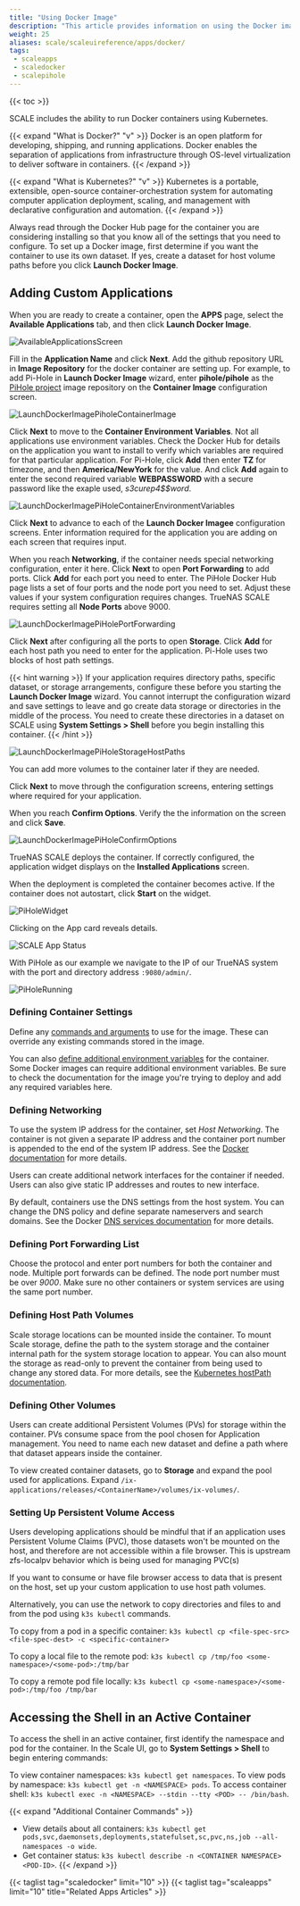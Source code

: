 ```yaml
---
title: "Using Docker Image"
description: "This article provides information on using the Docker image wizard to configure third-party applications in TrueNAS SCALE."
weight: 25
aliases: scale/scaleuireference/apps/docker/
tags:
 - scaleapps
 - scaledocker
 - scalepihole
---
```


{{< toc >}}

SCALE includes the ability to run Docker containers using Kubernetes.

{{< expand "What is Docker?" "v" >}}
Docker is an open platform for developing, shipping, and running applications. Docker enables the separation of applications from infrastructure through OS-level virtualization to deliver software in containers.
{{< /expand >}}

{{< expand "What is Kubernetes?" "v" >}}
Kubernetes is a portable, extensible, open-source container-orchestration system for automating computer application deployment, scaling, and management with declarative configuration and automation.
{{< /expand >}}

Always read through the Docker Hub page for the container you are considering installing so that you know all of the settings that you need to configure.
To set up a Docker image, first determine if you want the container to use its own dataset. If yes, create a dataset for host volume paths before you click **Launch Docker Image**. 

## Adding Custom Applications

When you are ready to create a container, open the **APPS** page, select the **Available Applications** tab, and then click **Launch Docker Image**.

![AvailableApplicationsScreen](/images/SCALE/22.02/AvailableApplicationsScreen.png "Available Applications")

Fill in the **Application Name** and click **Next**. Add the github repository URL in **Image Repository** for the docker container are setting up. For example, to add Pi-Hole in **Launch Docker Image** wizard, enter **pihole/pihole** as the [PiHole project](https://hub.docker.com/r/pihole/pihole) image repository on the **Container Image** configuration screen.

![LaunchDockerImagePiholeContainerImage](/images/SCALE/22.02/LaunchDockerImagePiholeContainerImage.png "Pi-Hole Container Image")

Click **Next** to move to the **Container Environment Variables**. Not all applications use environment variables. Check the Docker Hub for details on the application you want to install to verify which variables are required for that particular application. 
For Pi-Hole, click **Add** then enter **TZ** for timezone, and then **America/NewYork** for the value. And click **Add** again to enter the second required variable **WEBPASSWORD** with a secure password like the exaple used, *s3curep4$$word*. 

![LaunchDockerImagePiHoleContainerEnvironmentVariables](/images/SCALE/22.02/LaunchDockerImagePiHoleContainerEnvironmentVariables.png "SCALE Apps Container Settings")

Click **Next** to advance to each of the **Launch Docker Imagee** configuration screens. Enter information required for the application you are adding on each screen that requires input.

When you reach **Networking**, if the container needs special networking configuration, enter it here. Click **Next** to open **Port Forwarding** to add ports. Click **Add** for each port you need to enter. 
The PiHole Docker Hub page lists a set of four ports and the node port you need to set. Adjust these values if your system configuration requires changes. TrueNAS SCALE requires setting all **Node Ports** above 9000. 

![LaunchDockerImagePiHolePortForwarding](/images/SCALE/22.02/LaunchDockerImagePiHolePortForwarding.png "Pi-Hole Port Forwarding List")

Click **Next** after configuring all the ports to open **Storage**. 
Click **Add** for each host path you need to enter for the application. Pi-Hole uses two blocks of host path settings. 

{{< hint warning >}}
If your application requires directory paths, specific dataset, or storage arrangements, configure these before you starting the **Launch Docker Image** wizard. 
You cannot interrupt the configuration wizard and save settings to leave and go create data storage or directories in the middle of the process. 
You need to create these directories in a dataset on SCALE using **System Settings > Shell** before you begin installing this container.
{{< /hint >}}

![LaunchDockerImagePiHoleStorageHostPaths](/images/SCALE/22.02/LaunchDockerImagePiHoleStorageHostPaths.png "Storage Pi-Hole Host Path Volumes")

You can add more volumes to the container later if they are needed. 

Click **Next** to move through the configuration screens, entering settings where required for your application. 

When you reach **Confirm Options**. Verify the the information on the screen and click **Save**. 

![LaunchDockerImagePiHoleConfirmOptions](/images/SCALE/22.02/LaunchDockerImagePiHoleConfirmOptions.png "PiHole Confirm Options")

TrueNAS SCALE deploys the container.
If correctly configured, the application widget displays on the **Installed Applications** screen.

When the deployment is completed the container becomes active. If the container does not autostart, click **Start** on the widget.

![PiHoleWidget](/images/SCALE/22.02/PiHoleWidget.png "SCALE App Active")

Clicking on the App card reveals details.

![SCALE App Status](/images/SCALE/AppsPiHoleStatus.png "SCALE App Status")

With PiHole as our example we navigate to the IP of our TrueNAS system with the port and directory address `:9080/admin/`.

![PiHoleRunning](/images/SCALE/AppsPiHoleRunning.png "PiHole Running")


###  Defining Container Settings
Define any [commands and arguments](https://kubernetes.io/docs/tasks/inject-data-application/define-command-argument-container/) to use for the image.
These can override any existing commands stored in the image.

You can also [define additional environment variables](https://kubernetes.io/docs/tasks/inject-data-application/define-environment-variable-container/) for the container.
Some Docker images can require additional environment variables.
Be sure to check the documentation for the image you're trying to deploy and add any required variables here.

### Defining Networking
To use the system IP address for the container, set *Host Networking*.
The container is not given a separate IP address and the container port number is appended to the end of the system IP address.
See the [Docker documentation](https://docs.docker.com/network/host/) for more details.

Users can create additional network interfaces for the container if needed.
Users can also give static IP addresses and routes to new interface.

By default, containers use the DNS settings from the host system.
You can change the DNS policy and define separate nameservers and search domains.
See the Docker [DNS services documentation](https://docs.docker.com/config/containers/container-networking/#dns-services) for more details.

### Defining Port Forwarding List
Choose the protocol and enter port numbers for both the container and node.
Multiple port forwards can be defined.
The node port number must be over *9000*.
Make sure no other containers or system services are using the same port number.

### Defining Host Path Volumes
Scale storage locations can be mounted inside the container.
To mount Scale storage, define the path to the system storage and the container internal path for the system storage location to appear.
You can also mount the storage as read-only to prevent the container from being used to change any stored data.
For more details, see the [Kubernetes hostPath documentation](https://kubernetes.io/docs/concepts/storage/volumes/#hostpath).

### Defining Other Volumes
Users can create additional Persistent Volumes (PVs) for storage within the container.
PVs consume space from the pool chosen for Application management.
You need to name each new dataset and define a path where that dataset appears inside the container.

To view created container datasets, go to **Storage** and expand the pool used for applications.
Expand `/ix-applications/releases/<ContainerName>/volumes/ix-volumes/`.

### Setting Up Persistent Volume Access

Users developing applications should be mindful that if an application uses Persistent Volume Claims (PVC), those datasets won't be mounted on the host, and therefore are not accessible within a file browser. This is upstream zfs-localpv behavior which is being used for managing PVC(s)

If you want to consume or have file browser access to data that is present on the host, set up your custom application to use host path volumes.

Alternatively, you can use the network to copy directories and files to and from the pod using `k3s kubectl` commands.

To copy from a pod in a specific container:
`k3s kubectl cp <file-spec-src> <file-spec-dest> -c <specific-container>`

To copy a local file to the remote pod:
`k3s kubectl cp /tmp/foo <some-namespace>/<some-pod>:/tmp/bar`

To copy a remote pod file locally:
`k3s kubectl cp <some-namespace>/<some-pod>:/tmp/foo /tmp/bar`

## Accessing the Shell in an Active Container

To access the shell in an active container, first identify the namespace and pod for the container.
In the Scale UI, go to **System Settings > Shell** to begin entering commands:

To view container namespaces: `k3s kubectl get namespaces`.
To view pods by namespace: `k3s kubectl get -n <NAMESPACE> pods`.
To access container shell: `k3s kubectl exec -n <NAMESPACE> --stdin --tty <POD> -- /bin/bash`.

{{< expand "Additional Container Commands" >}}
* View details about all containers: `k3s kubectl get pods,svc,daemonsets,deployments,statefulset,sc,pvc,ns,job --all-namespaces -o wide`.
* Get container status: `k3s kubectl describe -n <CONTAINER NAMESPACE> <POD-ID>`.
{{< /expand >}}

{{< taglist tag="scaledocker" limit="10" >}}
{{< taglist tag="scaleapps" limit="10" title="Related Apps Articles" >}}
